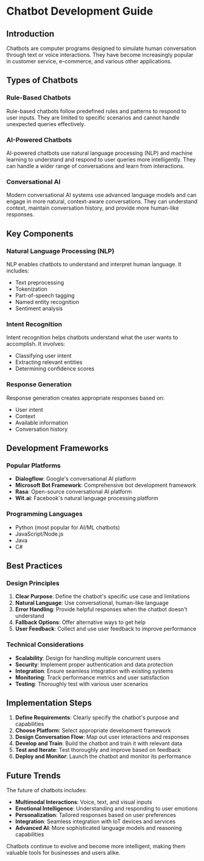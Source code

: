 # Chatbot Development Guide

## Introduction

Chatbots are computer programs designed to simulate human conversation through text or voice interactions. They have become increasingly popular in customer service, e-commerce, and various other applications.

## Types of Chatbots

### Rule-Based Chatbots
Rule-based chatbots follow predefined rules and patterns to respond to user inputs. They are limited to specific scenarios and cannot handle unexpected queries effectively.

### AI-Powered Chatbots
AI-powered chatbots use natural language processing (NLP) and machine learning to understand and respond to user queries more intelligently. They can handle a wider range of conversations and learn from interactions.

### Conversational AI
Modern conversational AI systems use advanced language models and can engage in more natural, context-aware conversations. They can understand context, maintain conversation history, and provide more human-like responses.

## Key Components

### Natural Language Processing (NLP)
NLP enables chatbots to understand and interpret human language. It includes:
- Text preprocessing
- Tokenization
- Part-of-speech tagging
- Named entity recognition
- Sentiment analysis

### Intent Recognition
Intent recognition helps chatbots understand what the user wants to accomplish. It involves:
- Classifying user intent
- Extracting relevant entities
- Determining confidence scores

### Response Generation
Response generation creates appropriate responses based on:
- User intent
- Context
- Available information
- Conversation history

## Development Frameworks

### Popular Platforms
- **Dialogflow**: Google's conversational AI platform
- **Microsoft Bot Framework**: Comprehensive bot development framework
- **Rasa**: Open-source conversational AI platform
- **Wit.ai**: Facebook's natural language processing platform

### Programming Languages
- Python (most popular for AI/ML chatbots)
- JavaScript/Node.js
- Java
- C#

## Best Practices

### Design Principles
1. **Clear Purpose**: Define the chatbot's specific use case and limitations
2. **Natural Language**: Use conversational, human-like language
3. **Error Handling**: Provide helpful responses when the chatbot doesn't understand
4. **Fallback Options**: Offer alternative ways to get help
5. **User Feedback**: Collect and use user feedback to improve performance

### Technical Considerations
- **Scalability**: Design for handling multiple concurrent users
- **Security**: Implement proper authentication and data protection
- **Integration**: Ensure seamless integration with existing systems
- **Monitoring**: Track performance metrics and user satisfaction
- **Testing**: Thoroughly test with various user scenarios

## Implementation Steps

1. **Define Requirements**: Clearly specify the chatbot's purpose and capabilities
2. **Choose Platform**: Select appropriate development framework
3. **Design Conversation Flow**: Map out user interactions and responses
4. **Develop and Train**: Build the chatbot and train it with relevant data
5. **Test and Iterate**: Test thoroughly and improve based on feedback
6. **Deploy and Monitor**: Launch the chatbot and monitor its performance

## Future Trends

The future of chatbots includes:
- **Multimodal Interactions**: Voice, text, and visual inputs
- **Emotional Intelligence**: Understanding and responding to user emotions
- **Personalization**: Tailored responses based on user preferences
- **Integration**: Seamless integration with IoT devices and services
- **Advanced AI**: More sophisticated language models and reasoning capabilities

Chatbots continue to evolve and become more intelligent, making them valuable tools for businesses and users alike.

